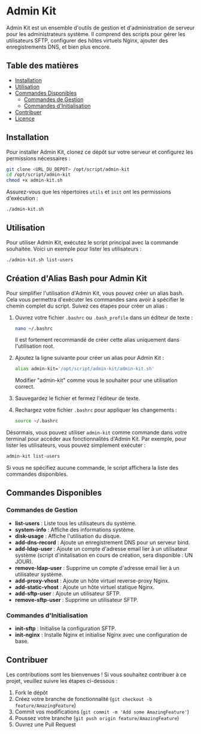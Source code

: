 # Admin Kit

Admin Kit est un ensemble d'outils de gestion et d'administration de serveur pour les administrateurs système.
Il comprend des scripts pour gérer les utilisateurs SFTP, configurer des hôtes virtuels Nginx, ajouter des enregistrements DNS, et bien plus encore.

## Table des matières

- [Installation](#installation)
- [Utilisation](#utilisation)
- [Commandes Disponibles](#commandes-disponibles)
  - [Commandes de Gestion](#commandes-de-gestion)
  - [Commandes d'Initialisation](#commandes-dinitialisation)
- [Contribuer](#contribuer)
- [Licence](#licence)

## Installation

Pour installer Admin Kit, clonez ce dépôt sur votre serveur et configurez les permissions nécessaires :

```bash
git clone <URL_DU_DEPOT> /opt/script/admin-kit
cd /opt/script/admin-kit
chmod +x admin-kit.sh
```

Assurez-vous que les répertoires `utils` et `init` ont les permissions d'exécution :

```bash
./admin-kit.sh
```

## Utilisation

Pour utiliser Admin Kit, exécutez le script principal avec la commande souhaitée. Voici un exemple pour lister les utilisateurs :

```bash
./admin-kit.sh list-users
```

## Création d'Alias Bash pour Admin Kit

Pour simplifier l'utilisation d'Admin Kit, vous pouvez créer un alias bash. Cela vous permettra d'exécuter les commandes sans avoir à spécifier le chemin complet du script. Suivez ces étapes pour créer un alias :

1. Ouvrez votre fichier `.bashrc` ou `.bash_profile` dans un éditeur de texte :
   
   ```bash
   nano ~/.bashrc
   ```
   Il est fortement recommandé de créer cette alias uniquement dans l'utilisation root.

2. Ajoutez la ligne suivante pour créer un alias pour Admin Kit :

   ```bash
   alias admin-kit='/opt/script/admin-kit/admin-kit.sh'
   ```
   Modifier "admin-kit" comme vous le souhaiter pour une utilisation correct.
   
4. Sauvegardez le fichier et fermez l'éditeur de texte.

5. Rechargez votre fichier `.bashrc` pour appliquer les changements :

   ```bash
   source ~/.bashrc
   ```

Désormais, vous pouvez utiliser `admin-kit` comme commande dans votre terminal pour accéder aux fonctionnalités d'Admin Kit. Par exemple, pour lister les utilisateurs, vous pouvez simplement exécuter :

```bash
admin-kit list-users
```

Si vous ne spécifiez aucune commande, le script affichera la liste des commandes disponibles.

## Commandes Disponibles

### Commandes de Gestion

- **list-users** : Liste tous les utilisateurs du système.
- **system-info** : Affiche des informations système.
- **disk-usage** : Affiche l'utilisation du disque.
- **add-dns-record** : Ajoute un enregistrement DNS pour un serveur bind.
- **add-ldap-user** : Ajoute un compte d'adresse email lier à un utilisateur système (script d'initalisation en cours de création, sera disponible : UN JOUR).
- **remove-ldap-user** : Supprime un compte d'adresse email lier à un utilisateur système.
- **add-proxy-vhost** : Ajoute un hôte virtuel reverse-proxy Nginx.
- **add-static-vhost** : Ajoute un hôte virtuel statique Nginx.
- **add-sftp-user** : Ajoute un utilisateur SFTP.
- **remove-sftp-user** : Supprime un utilisateur SFTP.

### Commandes d'Initialisation

- **init-sftp** : Initialise la configuration SFTP.
- **init-nginx** : Installe Nginx et initialise Nginx avec une configuration de base.

## Contribuer

Les contributions sont les bienvenues ! Si vous souhaitez contribuer à ce projet, veuillez suivre les étapes ci-dessous :

1. Fork le dépôt
2. Créez votre branche de fonctionnalité (`git checkout -b feature/AmazingFeature`)
3. Commit vos modifications (`git commit -m 'Add some AmazingFeature'`)
4. Poussez votre branche (`git push origin feature/AmazingFeature`)
5. Ouvrez une Pull Request
